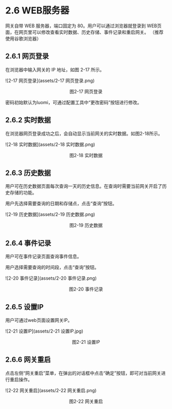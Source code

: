 # 2.6 WEB服务器

网关自带 WEB 服务器，端口固定为 80。用户可以通过浏览器就登录到 WEB页面，在网页里可以修改查看实时数据、历史存储、事件记录和重启网关。 （推荐使用谷歌浏览器）



## 2.6.1 网页登录

在浏览器中输入网关的 IP 地址，如图 2-17 所示。

![2-17 网页登录](assets/2-17 网页登录.png)

<center>图2-17 网页登录</center>

密码初始默认为luomi，可通过配置工具中“更改密码”按钮进行修改。



## 2.6.2 实时数据

在浏览器网页登录成功之后，会自动显示当前网关的实时数据。如图2-18所示。

![2-18 实时数据](assets/2-18 实时数据.png)

<center>图2-18 实时数据</center>



## 2.6.3 历史数据

用户可在历史数据页面每次查询一天的历史信息。在查询时需要当前网关开启了历史存储的功能。

用户先选择需要查询的日期和存储点，点击“查询”按钮。

![2-19 历史数据](assets/2-19 历史数据.png)

<center>图2-19 历史数据</center>



## 2.6.4 事件记录

用户可在事件记录页面查询事件信息。

用户选择需要查询的时间段，点击“查询”按钮。

![2-20 事件记录](assets/2-20 事件记录.png)

<center>图2-20 事件记录</center>



## 2.6.5 设置IP

用户可通过web页面设置网关IP。

![2-21 设置IP](assets/2-21 设置IP.jpg)

<center>图2-21 设置IP</center>



## 2.6.6 网关重启

点击左侧“网关重启”菜单，在弹出的对话框中点击“确定”按钮，即可对当前网关进行重启操作。

![2-22 网关重启](assets/2-22 网关重启.png)

<center>图2-22 网关重启</center>

